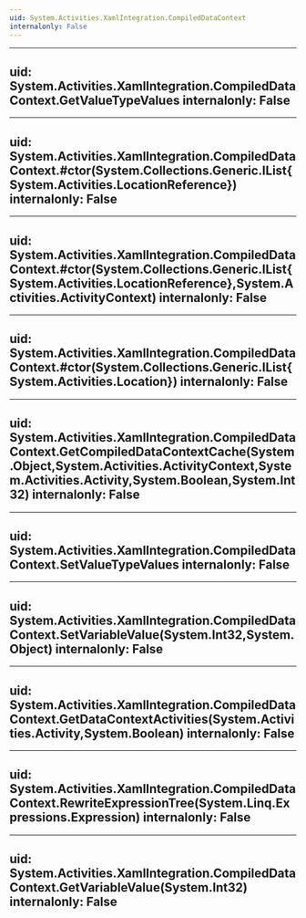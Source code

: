 ```yaml
---
uid: System.Activities.XamlIntegration.CompiledDataContext
internalonly: False
---
```


---
uid: System.Activities.XamlIntegration.CompiledDataContext.GetValueTypeValues
internalonly: False
---

---
uid: System.Activities.XamlIntegration.CompiledDataContext.#ctor(System.Collections.Generic.IList{System.Activities.LocationReference})
internalonly: False
---

---
uid: System.Activities.XamlIntegration.CompiledDataContext.#ctor(System.Collections.Generic.IList{System.Activities.LocationReference},System.Activities.ActivityContext)
internalonly: False
---

---
uid: System.Activities.XamlIntegration.CompiledDataContext.#ctor(System.Collections.Generic.IList{System.Activities.Location})
internalonly: False
---

---
uid: System.Activities.XamlIntegration.CompiledDataContext.GetCompiledDataContextCache(System.Object,System.Activities.ActivityContext,System.Activities.Activity,System.Boolean,System.Int32)
internalonly: False
---

---
uid: System.Activities.XamlIntegration.CompiledDataContext.SetValueTypeValues
internalonly: False
---

---
uid: System.Activities.XamlIntegration.CompiledDataContext.SetVariableValue(System.Int32,System.Object)
internalonly: False
---

---
uid: System.Activities.XamlIntegration.CompiledDataContext.GetDataContextActivities(System.Activities.Activity,System.Boolean)
internalonly: False
---

---
uid: System.Activities.XamlIntegration.CompiledDataContext.RewriteExpressionTree(System.Linq.Expressions.Expression)
internalonly: False
---

---
uid: System.Activities.XamlIntegration.CompiledDataContext.GetVariableValue(System.Int32)
internalonly: False
---
